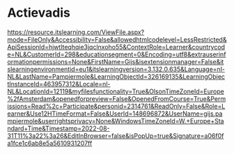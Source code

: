 # Actievadis

https://resource.itslearning.com/ViewFile.aspx?mode=FileOnly&Accessibility=False&allowedhtmlcodelevel=LessRestricted&ApiSessionId=hjwtlteqhqie3jqclnxoho55&ContextRole=Learner&countrycode=NL&CustomerId=298&educationsegment=0&Encoding=utf8&extrauserinformationpermissions=None&FirstName=Gijs&isextensionmanager=False&itslearningenvironmentid=eu1&itslearningversion=3.132.0.635&Language=nl-NL&LastName=Pampiermole&LearningObjectId=326169135&LearningObjectInstanceId=463957312&Locale=nl-NL&LocationId=12119&myfilesfunctionality=True&OlsonTimeZoneId=Europe%2fAmsterdam&openedforpreview=False&OpenedFromCourse=True&Permissions=Read%2c+Participate&personid=2314761&ReadOnly=False&Role=Learner&Use12HTimeFormat=False&UserId=148696872&UserName=gijs.pampiermole&userrightsprivacy=None&WindowsTimeZoneId=W.+Europe+Standard+Time&Timestamp=2022-08-31T11%3a22%3a26&EditInBrowser=false&isPopUp=true&Signature=a06f0fa1fce1c6ab8e5a5610931207ff
